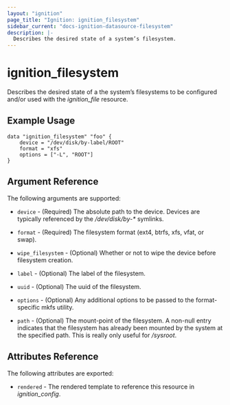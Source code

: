 ```yaml
---
layout: "ignition"
page_title: "Ignition: ignition_filesystem"
sidebar_current: "docs-ignition-datasource-filesystem"
description: |-
  Describes the desired state of a system’s filesystem.
---
```


# ignition\_filesystem

Describes the desired state of a the system’s filesystems to be configured and/or used with the _ignition\_file_ resource.

## Example Usage

```hcl
data "ignition_filesystem" "foo" {
    device = "/dev/disk/by-label/ROOT"
    format = "xfs"
    options = ["-L", "ROOT"]
}
```

## Argument Reference

The following arguments are supported:

* `device` - (Required) The absolute path to the device. Devices are typically referenced by the _/dev/disk/by-*_ symlinks.

* `format` - (Required) The filesystem format (ext4, btrfs, xfs, vfat, or swap).

* `wipe_filesystem` - (Optional)  Whether or not to wipe the device before filesystem creation.

* `label` - (Optional) The label of the filesystem.

* `uuid` - (Optional) The uuid of the filesystem.

* `options` - (Optional) Any additional options to be passed to the format-specific mkfs utility.

* `path` - (Optional) The mount-point of the filesystem. A non-null entry indicates that the filesystem has already been mounted by the system at the specified path. This is really only useful for _/sysroot_.

## Attributes Reference

The following attributes are exported:

* `rendered` - The rendered template to reference this resource in _ignition_config_.
